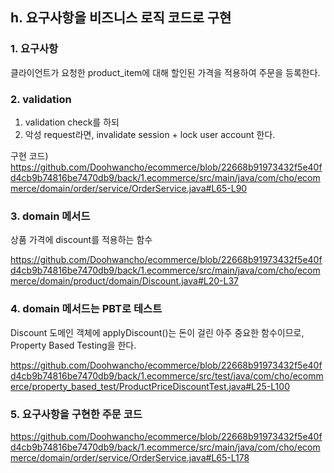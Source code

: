 ## h. 요구사항을 비즈니스 로직 코드로 구현

### 1. 요구사항
클라이언트가 요청한 product_item에 대해 할인된 가격을 적용하여 주문을 등록한다.

### 2. validation
1. validation check를 하되
2. 악성 request라면, invalidate session + lock user account 한다.

구현 코드)
https://github.com/Doohwancho/ecommerce/blob/22668b91973432f5e40fd4cb9b74816be7470db9/back/1.ecommerce/src/main/java/com/cho/ecommerce/domain/order/service/OrderService.java#L65-L90


### 3. domain 메서드

상품 가격에 discount를 적용하는 함수

https://github.com/Doohwancho/ecommerce/blob/22668b91973432f5e40fd4cb9b74816be7470db9/back/1.ecommerce/src/main/java/com/cho/ecommerce/domain/product/domain/Discount.java#L20-L37

### 4. domain 메서드는 PBT로 테스트

Discount 도메인 객체에 applyDiscount()는 돈이 걸린 아주 중요한 함수이므로,\
Property Based Testing을 한다.

https://github.com/Doohwancho/ecommerce/blob/22668b91973432f5e40fd4cb9b74816be7470db9/back/1.ecommerce/src/test/java/com/cho/ecommerce/property_based_test/ProductPriceDiscountTest.java#L25-L100

### 5. 요구사항을 구현한 주문 코드
https://github.com/Doohwancho/ecommerce/blob/22668b91973432f5e40fd4cb9b74816be7470db9/back/1.ecommerce/src/main/java/com/cho/ecommerce/domain/order/service/OrderService.java#L65-L178




